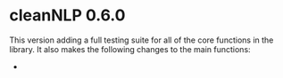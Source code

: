 # cleanNLP 0.6.0

This version adding a full testing suite for all
of the core functions in the library. It also
makes the following changes to the main functions:

*

